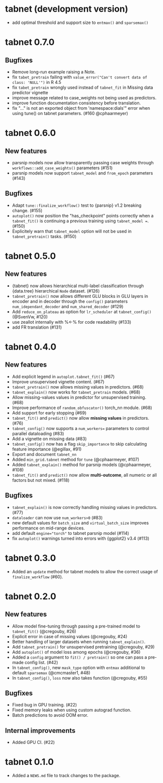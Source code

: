 # tabnet (development version)

* add optimal threshold and support size to `entmax()` and `sparsemax()`

# tabnet 0.7.0

## Bugfixes

* Remove long-run example raising a Note.
* fix `tabet_pretrain` failing with `value_error("Can't convert data of class: 'NULL'")` in R 4.5
* fix `tabet_pretrain` wrongly used instead of `tabnet_fit` in Missing data predictor vignette
* improve message related to case_weights not being used as predictors.
* improve function documentation consistency before translation.
* fix "..." is not an exported object from 'namespace:dials'" error when using tune() on tabnet parameters. (#160 @cphaarmeyer)

# tabnet 0.6.0

## New features

* parsnip models now allow transparently passing case weights through `workflows::add_case_weights()` parameters  (#151)
* parsnip models now support `tabnet_model` and `from_epoch` parameters  (#143)

## Bugfixes

*  Adapt `tune::finalize_workflow()` test to {parsnip} v1.2 breaking change. (#155)
*  `autoplot()` now position the "has_checkpoint" points correctly when a `tabnet_fit()` is continuing a previous training using `tabnet_model =`. (#150)
*  Explicitely warn that `tabnet_model` option will not be used in `tabnet_pretrain()` tasks. (#150)

# tabnet 0.5.0

## New features

* {tabnet} now allows hierarchical multi-label classification through {data.tree} hierarchical `Node` dataset.  (#126) 
* `tabnet_pretrain()` now allows different GLU blocks in GLU layers in encoder and in decoder through the `config()` parameters `num_idependant_decoder` and `num_shared_decoder` (#129) 
* Add `reduce_on_plateau` as option for `lr_scheduler` at `tabnet_config()` (@SvenVw, #120)
* use zeallot internally with %<-% for code readability (#133)
* add FR translation (#131)

# tabnet 0.4.0

## New features

* Add explicit legend in `autoplot.tabnet_fit()` (#67)
* Improve unsupervised vignette content. (#67)
* `tabnet_pretrain()` now allows missing values in predictors. (#68)
* `tabnet_explain()` now works for `tabnet_pretrain` models. (#68)
* Allow missing-values values in predictor for unsupervised training. (#68)
* Improve performance of `random_obfuscator()` torch_nn module. (#68)
* Add support for early stopping (#69)
* `tabnet_fit()` and `predict()` now allow **missing values** in predictors. (#76)
* `tabnet_config()` now supports a `num_workers=` parameters to control parallel dataloading (#83)
* Add a vignette on missing data (#83)
* `tabnet_config()` now has a flag `skip_importance` to skip calculating feature importance (@egillax, #91)
* Export and document `tabnet_nn`
* Added `min_grid.tabnet` method for `tune` (@cphaarmeyer, #107)
* Added `tabnet_explain()` method for parsnip models (@cphaarmeyer, #108)
* `tabnet_fit()` and `predict()` now allow **multi-outcome**, all numeric or all factors but not mixed. (#118)

## Bugfixes

* `tabnet_explain()` is now correctly handling missing values in predictors. (#77)
* `dataloader` can now use `num_workers>0` (#83)
* new default values for `batch_size` and `virtual_batch_size` improves performance on mid-range devices.
* add default `engine="torch"` to tabnet parsnip model (#114)
* fix `autoplot()` warnings turned into errors with {ggplot2} v3.4 (#113)


# tabnet 0.3.0

* Added an `update` method for tabnet models to allow the correct usage of `finalize_workflow` (#60).

# tabnet 0.2.0

## New features

* Allow model fine-tuning through passing a pre-trained model to `tabnet_fit()` (@cregouby, #26)
* Explicit error in case of missing values (@cregouby, #24)
* Better handling of larger datasets when running `tabnet_explain()`.
* Add `tabnet_pretrain()` for unsupervised pretraining (@cregouby, #29)
* Add `autoplot()` of model loss among epochs (@cregouby, #36)
* Added a `config` argument to `fit() / pretrain()` so one can pass a pre-made config list. (#42)
* In `tabnet_config()`, new `mask_type` option with `entmax` additional to default `sparsemax` (@cmcmaster1, #48)
* In `tabnet_config()`, `loss` now also takes function (@cregouby, #55)

## Bugfixes

* Fixed bug in GPU training. (#22)
* Fixed memory leaks when using custom autograd function.
* Batch predictions to avoid OOM error.

## Internal improvements

* Added GPU CI. (#22)

# tabnet 0.1.0

* Added a `NEWS.md` file to track changes to the package.
